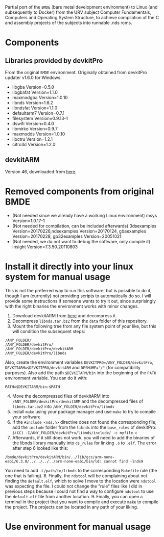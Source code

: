 
Partial port of the `BMDE` (bare metal development environment) to Linux (and subsequently to Docker) from the URV 
subject 
Computer Fundamentals, 
Computers and Operating System Structure, to achieve compilation of the C and assembly projects of the subjects into
runnable .nds roms.

# Components
## Libraries provided by devkitPro 
From the original `BMDE` environment. Originally obtained from devkitPro updater v1.6.0 for Windows. 
* libgba Version=0.5.0
* libgbafat Version=1.1.0
* maxmodgba Version=1.0.10
* libnds Version=1.6.2
* libndsfat Version=1.1.0
* defaultarm7 Version=0.7.1
* filesystem Version=0.9.13-1
* dswifi Version=0.4.0
* libmirko Version=0.9.7
* maxmodds Version=1.0.10
* libctru Version=1.2.1
* citro3d Version=1.2.0

## devkitARM
Version 46, downloaded from [here](https://wii.leseratte10.de/devkitPro/devkitARM/r46%20%282017%29/).

# Removed components from original BMDE
* (Not needed since we already have a working Linux environment) msys Version=1.0.17-1 
* (Not needed for compilation, can be included afterwards) 3dsexamples Version=20170226,ndsexamples Version=20170124, gbaexamples Version=20170228, gp32examples Version=20051021
* (Not needed, we do not want to debug the software, only compile it) insight Version=7.3.50.20110803

# Install it directly into your linux system for manual usage
This is not the preferred way to run this software, but is possible to do it, though I am (currently) not providing 
scripts to automatically do so. I will provide some instructions if someone wants to try it out, since surprisingly with 
the right binaries the environment works with minor changes.

1. Download devkitARM from [here](https://wii.leseratte10.de/devkitPro/devkitARM/r46%20%282017%29/) and decompress it.
2. Decompress `libnds.tar.bz2` from the `data` folder of this repository.
3. Mount the following tree from any file system point of your like, but this will condition the subsequent steps:
```
/ANY_FOLDER/
/ANY_FOLDER/devkitPro/
/ANY_FOLDER/devkitPro/devkitARM
/ANY_FOLDER/devkitPro/libnds
```
Also, create the environment variables `DEVKITPRO=/ANY_FOLDER/devkitPro`, `DEVKITARM=$DEVKITPRO/devkitARM` and 
`DESMUME="/"` 
(for compatibility purposes). Also add the path `$DEVKITARM/bin` into the beginning of the `PATH` environment variable. 
You
can do it with:
```shell
PATH=$DEVKITARM/bin:$PATH
```
4. Move the decompressed files of devkitARM into `/ANY_FOLDER/devkitPro/devkitARM` and the decompressed files of 
`libnds.tar.bz2` into 
`/ANY_FOLDER/devkitPro/libnds`
5. Install `make` using your package manager and use `make` to try to compile your software. 
6. If the `#include <nds.h>` directive does not found the corresponding file, add the `include` folder from the `libnds`
into the `base_rules` of devkitPro: `$(CC) -I/ANY_FOLDER/devkitPro/libnds/include/ -c myfile.c`
7. Afterwards, if it still does not work, you will need to add the binaries of the libnds library manually into
`ds_rules` for linking `.o` to `.elf`. The error after step 6 looked like this:
```
/bmde/devkitPro/devkitARM/bin/../lib/gcc/arm-none-eabi/6.3.0/../../../../arm-none-eabi/bin/ld: cannot find -lnds9
```
You need to add `-L/path/to/libnds` to the corresponding `Makefile` rule (the one that is failing).
8. Finally, the `ndstool` will be complaining about not finding the `default.elf`, which to solve I move to the 
location were `ndstool` was expecting the file. I could not change the "rule" files like I did in previous steps because 
I could not find a way to configure `ndstool` to use the `default.elf` file from another location.
9. Finally, you can open a terminal in the project that you want to compile and execute `make` to compile the project. 
The projects can be located in any path of your liking. 


# Use environment for manual usage

